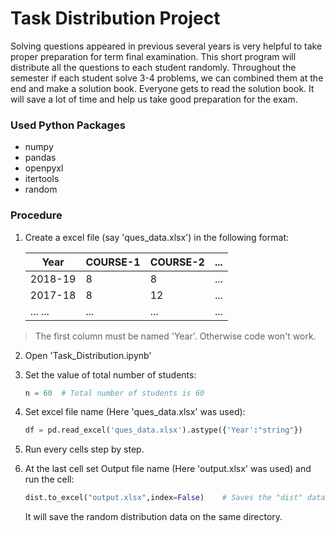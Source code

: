 # Task Distribution Project

Solving questions appeared in previous several years is very helpful to take proper preparation for term final examination. This short program will distribute all the questions to each student randomly. Throughout the semester if each student solve 3-4 problems, we can combined them at the end and make a solution book. Everyone gets to read the solution book. It will save a lot of time and help us take good preparation for the exam.

### Used Python Packages

* numpy
* pandas
* openpyxl
* itertools
* random

### Procedure

1. Create a excel file (say 'ques_data.xlsx') in the following format:

    |   Year   | COURSE-1 | COURSE-2 | ... |
    |----------|----------|----------|-----|
    |  2018-19 |    8     |     8    | ... |
    |  2017-18 |    8     |     12   | ... |
    | ... ...  |   ...    |    ...   | ... | 

> The first column must be named 'Year'. Otherwise code won't work.

2. Open 'Task_Distribution.ipynb'
3. Set the value of total number of students:

    ```python
    n = 60  # Total number of students is 60
    ```
4. Set excel file name (Here 'ques_data.xlsx' was used):

    ```python
    df = pd.read_excel('ques_data.xlsx').astype({'Year':"string"})
    ```
5. Run every cells step by step.
6. At the last cell set Output file name (Here 'output.xlsx' was used) and run the cell:

    ```python
    dist.to_excel("output.xlsx",index=False)    # Saves the "dist" dataframe to "output.xlsx" file
    ```
   It will save the random distribution data on the same directory. 